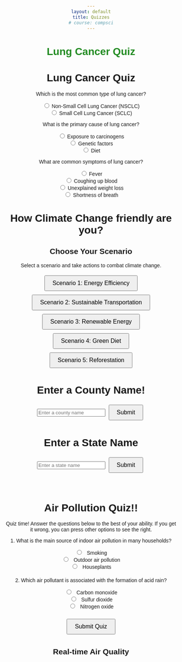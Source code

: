 ```yaml
---
layout: default
title: Quizzes
# course: compsci
---
```



# <span style="color: #228B22"> Lung Cancer Quiz </span>


<html>
<head>
    <title>Lung Cancer Quiz</title>
</head>
<body>
    <h1>Lung Cancer Quiz</h1>

<div id="questions">
    <!-- Question 1 -->
    <div class="question">
        <p>Which is the most common type of lung cancer?</p>
        <div class="options">
            <input type="radio" name="q1" id="q1-option1" data-correct="true">
            <label for="q1-option1">Non-Small Cell Lung Cancer (NSCLC)</label><br>
            <input type="radio" name="q1" id="q1-option2">
            <label for="q1-option2">Small Cell Lung Cancer (SCLC)</label><br>
        </div>
        <div class="result"></div>
    </div>

<!-- Question 2 -->
<div class="question">
        <p>What is the primary cause of lung cancer?</p>
        <div class="options">
            <input type="radio" name="q2" id="q2-option1" data-correct="true">
            <label for="q2-option1">Exposure to carcinogens</label><br>
            <input type="radio" name="q2" id="q2-option2">
            <label for="q2-option2">Genetic factors</label><br>
            <input type="radio" name="q2" id="q2-option3">
            <label for="q2-option3">Diet</label><br>
        </div>
        <div class="result"></div>
    </div>

<!-- Question 3 -->
<div class="question">
        <p>What are common symptoms of lung cancer?</p>
        <div class="options">
            <input type="radio" name="q3" id="q3-option1">
            <label for="q3-option1">Fever</label><br>
            <input type="radio" name="q3" id="q3-option2" data-correct="true">
            <label for="q3-option2">Coughing up blood</label><br>
            <input type="radio" name="q3" id="q3-option3">
            <label for="q3-option3">Unexplained weight loss</label><br>
            <input type="radio" name="q3" id="q3-option4">
            <label for="q3-option4">Shortness of breath</label><br>
        </div>
        <div class="result"></div>
    </div>
</div>

<script>
    const radioButtons = document.querySelectorAll('input[type="radio"]');
    radioButtons.forEach(radio => {
        radio.addEventListener('change', () => {
            checkAnswer(radio);
        });
    });

    function checkAnswer(radio) {
        const questionDiv = radio.closest('.question');
        const correctRadio = questionDiv.querySelector('input[data-correct="true"]');
        const resultElement = questionDiv.querySelector('.result');

        if (radio === correctRadio) {
            resultElement.textContent = "Correct answer: " + correctRadio.nextElementSibling.textContent;
        } else {
            resultElement.textContent = "Incorrect. Correct answer: " + correctRadio.nextElementSibling.textContent;
        }
    }
</script>
</body>
</html>

<html>
<head>
    <title>How Climate Change friendly are you?</title>
    <style>
        body {
            text-align: center;
        }
        #game-container {
            margin: 0 auto;
            width: 400px;
        }
        button {
            padding: 10px 20px;
            font-size: 16px;
            cursor: pointer;
            margin: 5px;
        }
        #info-box {
            display: none;
        }
    </style>
</head>
<body>
    <h1>How Climate Change friendly are you?</h1>
    <div id="game-container">
        <h2>Choose Your Scenario</h2>
        <p>Select a scenario and take actions to combat climate change.</p>
        <button id="scenario-1-button" onclick="startScenario(1)">Scenario 1: Energy Efficiency</button>
        <button id="scenario-2-button" onclick="startScenario(2)">Scenario 2: Sustainable Transportation</button>
        <button id="scenario-3-button" onclick="startScenario(3)">Scenario 3: Renewable Energy</button>
        <button id="scenario-4-button" onclick="startScenario(4)">Scenario 4: Green Diet</button>
        <button id="scenario-5-button" onclick="startScenario(5)">Scenario 5: Reforestation</button>
    </div>
    <div id="info-box">
        <p id="info-text"></p>
        <button id="continue-button" onclick="resetGame()">Continue</button>
    </div>


<script>
        let environmentalScore = 50;
        let currentScenario = 0;


        const scenarios = [
            null,
            {
                name: "Energy Efficiency",
                actions: [
                    { name: "Upgrade home insulation", impact: 10 },
                    { name: "Switch to LED lights", impact: 5 },
                    { name: "Use programmable thermostat", impact: 5 }
                ]
            },
            {
                name: "Sustainable Transportation",
                actions: [
                    { name: "Ride a bicycle", impact: 10 },
                    { name: "Use public transport", impact: 5 },
                    { name: "Carpool with others", impact: 5 }
                ]
            },
            {
                name: "Renewable Energy",
                actions: [
                    { name: "Install solar panels", impact: 10 },
                    { name: "Support wind energy projects", impact: 5 },
                    { name: "Switch to a green energy provider", impact: 5 }
                ]
            },
            {
                name: "Green Diet",
                actions: [
                    { name: "Reduce meat consumption", impact: 10 },
                    { name: "Eat more plant-based foods", impact: 5 },
                    { name: "Reduce food waste", impact: 5 }
                ]
            },
            {
                name: "Reforestation",
                actions: [
                    { name: "Plant trees in your community", impact: 10 },
                    { name: "Support reforestation organizations", impact: 5 },
                    { name: "Participate in tree-planting events", impact: 5 }
                ]
            }
        ];


        function startScenario(scenarioNumber) {
            currentScenario = scenarioNumber;
            displayInfo(`You've chosen ${scenarios[scenarioNumber].name} scenario.`);
            document.getElementById("game-container").style.display = "none";
            showScenarioActions(scenarios[scenarioNumber].actions);
        }


        function showScenarioActions(actions) {
            const actionButtons = actions.map(action => {
                return `<button onclick="takeAction('${action.name}', ${action.impact})">${action.name}</button>`;
            });


            const actionButtonsHTML = actionButtons.join('<br>');
            document.getElementById("info-text").innerHTML = `Select an action to combat climate change:<br>${actionButtonsHTML}`;
        }


        function takeAction(action, impact) {
            environmentalScore += impact;
            displayInfo(`You took the action: "${action}" and your environmental score is now ${environmentalScore}.`);
        }


        function displayInfo(text) {
            document.getElementById("info-box").style.display = "block";
            document.getElementById("info-text").innerText = text;
        }


        function resetGame() {
            currentScenario = 0;
            environmentalScore = 50;
            document.getElementById("game-container").style.display = "block";
            document.getElementById("info-box").style.display = "none";
        }
    </script>

<html>
<head>
    <title>County and State Input</title>
    <script src="https://cdnjs.cloudflare.com/ajax/libs/Chart.js/3.7.0/chart.min.js"></script>
</head>
<body>
    <h1>Enter a County Name!</h1>
    <form id="countyForm">
        <input type="text" id="countyInput" placeholder="Enter a county name">
        <button type="submit">Submit</button>
    </form>
    <div id="countyResult">
        <!-- The result for county data from the backend will be displayed here -->
    </div>
    <div id="countyPieChart">
        <!-- The pie chart for county data will be displayed here -->
    </div>


<!-- Add a separator or some other text here if you want to separate the results -->
 <h1>Enter a State Name</h1>
    <form id="stateForm">
        <input type="text" id="stateInput" placeholder="Enter a state name">
        <button type="submit">Submit</button>
    </form>
    <div id="stateResult">
        <!-- The result for state data from the backend will be displayed here -->
    </div>
    <div id="statePieChart">
        <!-- The pie chart for state data will be displayed here -->
    </div>


 <script>
        // County Form Submission
        document.getElementById('countyForm').addEventListener('submit', function (e) {
            e.preventDefault();
            const countyName = document.getElementById('countyInput').value;
            fetch(`http://localhost:5000/api/data/county/county/${countyName}`, {
                method: 'GET',
                headers: {
                    'Content-Type': 'application/json',
                }
            })
            .then(response => {
                if (response.status === 404) {
                    return { error: "County data not found" };
                }
                return response.json();
            })
            .then(data => {
                if (data.error) {
                    document.getElementById('countyResult').textContent = `Error: ${data.error}`;
                } else {
                    // Create the pie chart for county data
                    const pieChartHtml = `
                        <h2>Air Pollution in ${data.County}</h2>
                        <canvas id="countyAirPollutionChart"></canvas>
                    `;
                    document.getElementById('countyPieChart').innerHTML = pieChartHtml;


                    new Chart(document.getElementById('countyAirPollutionChart'), {
                        type: 'pie',
                        data: {
                            labels: ['Good Days', 'Moderate Days', 'Unhealthy Days', 'Very Unhealthy Days', 'Hazardous Days'],
                            datasets: [{
                                data: [data['Good Days'], data['Moderate Days'], data['Unhealthy Days'], data['Very Unhealthy Days'], data['Hazardous Days']],
                                backgroundColor: ['green', 'yellow', 'orange', 'red', 'purple'],
                            }],
                        },
                        options: {
                            plugins: {
                                tooltip: {
                                    callbacks: {
                                        label: function (context) {
                                            const label = context.label || '';
                                            const value = context.parsed || 0;
                                            const total = context.dataset.data.reduce((acc, val) => acc + val, 0);
                                            const percentage = ((value / total) * 100).toFixed(2);
                                            return `${label}: ${percentage}%`;
                                        },
                                    },
                                },
                            },
                            title: {
                                display: true,
                                text: `Air Pollution in ${data.County}`,
                            },
                        },
                    });
                }
            })
            .catch(error => {
                console.error('Error:', error);
            });
        });


        // State Form Submission
        document.getElementById('stateForm').addEventListener('submit', function (e) {
            e.preventDefault();
            const stateName = document.getElementById('stateInput').value;
            fetch(`http://localhost:5000/api/data/cancer/cancer/state/${stateName}`, {
                method: 'GET',
                headers: {
                    'Content-Type': 'application/json',
                }
            })
            .then(response => {
                if (response.status === 404) {
                    return { error: "State data not found" };
                }
                return response.json();
            })
            .then(data => {
                if (data.error) {
                    document.getElementById('stateResult').textContent = `Error: ${data.error}`;
                } else {
                    const resultHtml = `
                        <p>Total Population: ${data.TotalPopulation}</p>
                        <p>Total Death rate from Lung Cancer: ${data["Total amount of death from lung cancer"]}</p>
                    `;
                    document.getElementById('stateResult').innerHTML = resultHtml;
                }
            })
            .catch(error => {
                console.error('Error:', error);
            });
        });
    </script>
</body>
</html>

<html>
<head>
    <title>Air Pollution Quiz!!</title>
    <script src="https://cdn.jsdelivr.net/npm/chart.js"></script>
    <style>
        /* Add your CSS styles here */
        body {
            font-family: Arial, sans-serif;
        }
        .container {
            max-width: 800px;
            margin: 0 auto;
            padding: 20px;
        }
        .quiz-question {
            margin: 20px 0;
        }
        .quiz-options input {
            margin-right: 10px;
        }
        .quiz-result {
            font-weight: bold;
        }
        #chart-container {
            margin-top: 30px;
        }
    </style>
</head>
<body>
    <div class="container">
        <h1>Air Pollution Quiz!!</h1>
<p>Quiz time! Answer the questions below to the best of your ability. If you get it wrong, you can press other options to see the right.</p>

<!-- Quiz form section -->
 <div class "quiz-question">
            <p>1. What is the main source of indoor air pollution in many households?</p>
            <div class="quiz-options">
                <input type="radio" name="q1" value="a"> Smoking<br>
                <input type="radio" name="q1" value="b"> Outdoor air pollution<br>
                <input type="radio" name="q1" value="c"> Houseplants<br>
            </div>
            <div class="quiz-result" id="q1-result"></div>
        </div>

<!-- Quiz question 2 -->
 <div class="quiz-question">
            <p>2. Which air pollutant is associated with the formation of acid rain?</p>
            <div class="quiz-options">
                <input type="radio" name="q2" value="a"> Carbon monoxide<br>
                <input type="radio" name="q2" value="b"> Sulfur dioxide<br>
                <input type="radio" name="q2" value="c"> Nitrogen oxide<br>
            </div>
            <div class="quiz-result" id="q2-result"></div>
        </div>

<!-- Button to submit the quiz -->
 <button onclick="submitQuiz()">Submit Quiz</button>

<!-- Chart for air quality -->
 <div id="chart-container">
            <h2>Real-time Air Quality</h2>
            <canvas id="airQualityChart" width="400" height="200"></canvas>
        </div>
    </div>

<!-- JavaScript code section -->
<script>
        // JavaScript function for submitting the quiz
        function submitQuiz() {
            // Get the selected answers
            const q1Answer = document.querySelector('input[name="q1"]:checked');
            const q2Answer = document.querySelector('input[name="q2"]:checked');

            // Check answers and display results
            if (q1Answer && q2Answer) {
                if (q1Answer.value === "a") {
                    document.getElementById("q1-result").textContent = "Correct";
                } else {
                    document.getElementById("q1-result").textContent = "Incorrect";
                }

                if (q2Answer.value === "b") {
                    document.getElementById("q2-result").textContent = "Correct";
                } else {
                    document.getElementById("q2-result").textContent = "Incorrect";
                }
            }
        }

        // Create a simple air quality chart
        const ctx = document.getElementById('airQualityChart').getContext('2d');
        const airQualityChart = new Chart(ctx, {
            type: 'bar',
            data: {
                labels: ['PM2.5', 'PM10', 'NO2', 'SO2', 'CO'],
                datasets: [{
                    label: 'Air Quality Index',
                    data: [25, 40, 20, 15, 10],
                    backgroundColor: 'rgba(75, 192, 192, 0.7)',
                    borderColor: 'rgba(75, 192, 192, 1)',
                    borderWidth: 1,
                }]
            },
            options: {
                scales: {
                    y: {
                       



